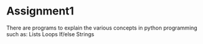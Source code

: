 # Assignment1
There are programs to explain the various concepts in python programming such as:
Lists
Loops
If/else
Strings

